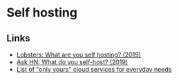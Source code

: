 # Self hosting

## Links

- [Lobsters: What are you self hosting? (2019)](https://lobste.rs/s/xreuus/what_are_you_self_hosting)
- [Ask HN: What do you self-host? (2019)](https://news.ycombinator.com/item?id=21235957)
- [List of "only yours" cloud services for everyday needs](https://github.com/Atarity/deploy-your-own-saas#readme)
